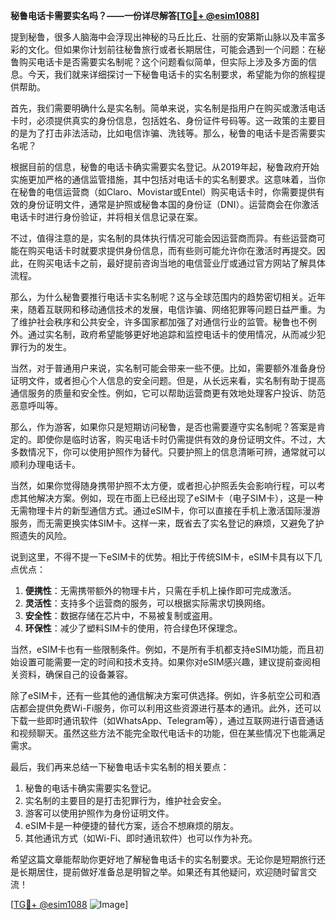 **秘鲁电话卡需要实名吗？——一份详尽解答[[TG💪+ @esim1088](https://t.me/s/esim1088)]**

提到秘鲁，很多人脑海中会浮现出神秘的马丘比丘、壮丽的安第斯山脉以及丰富多彩的文化。但如果你计划前往秘鲁旅行或者长期居住，可能会遇到一个问题：在秘鲁购买电话卡是否需要实名制呢？这个问题看似简单，但实际上涉及多方面的信息。今天，我们就来详细探讨一下秘鲁电话卡的实名制要求，希望能为你的旅程提供帮助。

首先，我们需要明确什么是实名制。简单来说，实名制是指用户在购买或激活电话卡时，必须提供真实的身份信息，包括姓名、身份证件号码等。这一政策的主要目的是为了打击非法活动，比如电信诈骗、洗钱等。那么，秘鲁的电话卡是否需要实名呢？

根据目前的信息，秘鲁的电话卡确实需要实名登记。从2019年起，秘鲁政府开始实施更加严格的通信监管措施，其中包括对电话卡的实名制要求。这意味着，当你在秘鲁的电信运营商（如Claro、Movistar或Entel）购买电话卡时，你需要提供有效的身份证明文件，通常是护照或秘鲁本国的身份证（DNI）。运营商会在你激活电话卡时进行身份验证，并将相关信息记录在案。

不过，值得注意的是，实名制的具体执行情况可能会因运营商而异。有些运营商可能在购买电话卡时就要求提供身份信息，而有些则可能允许你在激活时再提交。因此，在购买电话卡之前，最好提前咨询当地的电信营业厅或通过官方网站了解具体流程。

那么，为什么秘鲁要推行电话卡实名制呢？这与全球范围内的趋势密切相关。近年来，随着互联网和移动通信技术的发展，电信诈骗、网络犯罪等问题日益严重。为了维护社会秩序和公共安全，许多国家都加强了对通信行业的监管。秘鲁也不例外。通过实名制，政府希望能够更好地追踪和监控电话卡的使用情况，从而减少犯罪行为的发生。

当然，对于普通用户来说，实名制可能会带来一些不便。比如，需要额外准备身份证明文件，或者担心个人信息的安全问题。但是，从长远来看，实名制有助于提高通信服务的质量和安全性。例如，它可以帮助运营商更有效地处理客户投诉、防范恶意呼叫等。

那么，作为游客，如果你只是短期访问秘鲁，是否也需要遵守实名制呢？答案是肯定的。即使你是临时访客，购买电话卡时仍需提供有效的身份证明文件。不过，大多数情况下，你可以使用护照作为替代。只要护照上的信息清晰可辨，通常就可以顺利办理电话卡。

当然，如果你觉得随身携带护照不太方便，或者担心护照丢失会影响行程，可以考虑其他解决方案。例如，现在市面上已经出现了eSIM卡（电子SIM卡），这是一种无需物理卡片的新型通信方式。通过eSIM卡，你可以直接在手机上激活国际漫游服务，而无需更换实体SIM卡。这样一来，既省去了实名登记的麻烦，又避免了护照遗失的风险。

说到这里，不得不提一下eSIM卡的优势。相比于传统SIM卡，eSIM卡具有以下几点优点：

1. **便携性**：无需携带额外的物理卡片，只需在手机上操作即可完成激活。
2. **灵活性**：支持多个运营商的服务，可以根据实际需求切换网络。
3. **安全性**：数据存储在芯片中，不易被复制或盗用。
4. **环保性**：减少了塑料SIM卡的使用，符合绿色环保理念。

当然，eSIM卡也有一些限制条件。例如，不是所有手机都支持eSIM功能，而且初始设置可能需要一定的时间和技术支持。如果你对eSIM感兴趣，建议提前查阅相关资料，确保自己的设备兼容。

除了eSIM卡，还有一些其他的通信解决方案可供选择。例如，许多航空公司和酒店都会提供免费Wi-Fi服务，你可以利用这些资源进行基本的通讯。此外，还可以下载一些即时通讯软件（如WhatsApp、Telegram等），通过互联网进行语音通话和视频聊天。虽然这些方法不能完全取代电话卡的功能，但在某些情况下也能满足需求。

最后，我们再来总结一下秘鲁电话卡实名制的相关要点：

1. 秘鲁的电话卡确实需要实名登记。
2. 实名制的主要目的是打击犯罪行为，维护社会安全。
3. 游客可以使用护照作为身份证明文件。
4. eSIM卡是一种便捷的替代方案，适合不想麻烦的朋友。
5. 其他通讯方式（如Wi-Fi、即时通讯软件）也可以作为补充。

希望这篇文章能帮助你更好地了解秘鲁电话卡的实名制要求。无论你是短期旅行还是长期居住，提前做好准备总是明智之举。如果还有其他疑问，欢迎随时留言交流！

[[TG💪+ @esim1088](https://t.me/s/esim1088) ![Image](https://i.postimg.cc/4NQfJmqS/Snipaste-2025-05-13-00-14-12.png)]